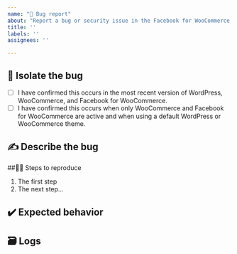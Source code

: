 ```yaml
---
name: "🐛 Bug report"
about: "Report a bug or security issue in the Facebook for WooCommerce extension."
title: ''
labels: ''
assignees: ''

---
```


## 🔎 Isolate the bug
<!-- Mark completed isolation steps with an [X] -->

- [ ] I have confirmed this occurs in the most recent version of WordPress, WooCommerce, and Facebook for WooCommerce.
- [ ] I have confirmed this occurs when only WooCommerce and Facebook for WooCommerce are active and when using a default WordPress or WooCommerce theme.

## ✍️ Describe the bug
<!-- Describe the bug in detail. Feel free to add appropriate screenshots that display the bug! -->

##🚶‍♀️ Steps to reproduce
<!-- List steps that others can take to consistently reproduce the bug. -->

1. The first step
1. The next step… 

## ✔️ Expected behavior
<!-- Describe what should happen instead of what is currently happening. -->

## 🗃 Logs
<!-- Please include logs, details about your WordPress environment (from **WooCommerce > System Status**), and any other relevant information about your site. -->
